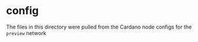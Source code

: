 # config

The files in this directory were pulled from the Cardano node configs for
the `preview` network
